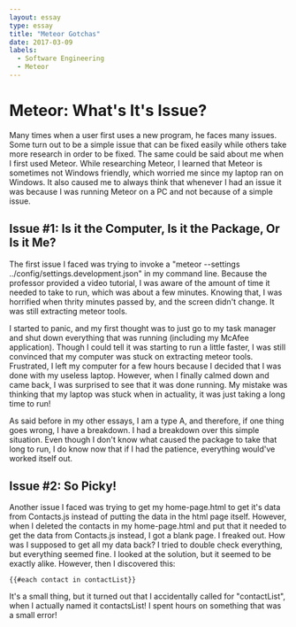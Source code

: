 ```yaml
---
layout: essay
type: essay
title: "Meteor Gotchas"
date: 2017-03-09
labels:
  - Software Engineering
  - Meteor
---
```


# Meteor: What's It's Issue?

Many times when a user first uses a new program, he faces many issues.  Some turn out to be a simple issue that can be fixed easily while others take more research in order to be fixed.  The same could be said about me when I first used Meteor.  While researching Meteor, I learned that Meteor is sometimes not Windows friendly, which worried me since my laptop ran on Windows.  It also caused me to always think that whenever I had an issue it was because I was running Meteor on a PC and not because of a simple issue.

## Issue #1: Is it the Computer, Is it the Package, Or Is it Me?

The first issue I faced was trying to invoke a "meteor --settings ../config/settings.development.json" in my command line.  Because the professor provided a video tutorial, I was aware of the amount of time it needed to take to run, which was about a few minutes.  Knowing that, I was horrified when thrity minutes passed by, and the screen didn't change.  It was still extracting meteor tools.

I started to panic, and my first thought was to just go to my task manager and shut down everything that was running (including my McAfee application).  Though I could tell it was starting to run a little faster, I was still convinced that my computer was stuck on extracting meteor tools.  Frustrated, I left my computer for a few hours because I decided that I was done with my useless laptop.  However, when I finally calmed down and came back, I was surprised to see that it was done running.  My mistake was thinking that my laptop was stuck when in actuality, it was just taking a long time to run!

As said before in my other essays, I am a type A, and therefore, if one thing goes wrong, I have a breakdown.  I had a breakdown over this simple situation.  Even though I don't know what caused the package to take that long to run, I do know now that if I had the patience, everything would've worked itself out.

## Issue #2: So Picky!

Another issue I faced was trying to get my home-page.html to get it's data from Contacts.js instead of putting the data in the html page itself.  However, when I deleted the contacts in my home-page.html and put that it needed to get the data from Contacts.js instead, I got a blank page.  I freaked out.  How was I supposed to get all my data back?  I tried to double check everything, but everything seemed fine.  I looked at the solution, but it seemed to be exactly alike.  However, then I discovered this:

```
{{#each contact in contactList}} 

```
It's a small thing, but it turned out that I accidentally called for "contactList", when I actually named it contactsList!  I spent hours on something that was a small error!
